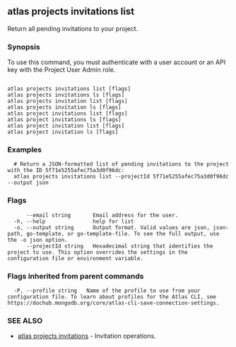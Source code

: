 ## atlas projects invitations list

Return all pending invitations to your project.


### Synopsis

To use this command, you must authenticate with a user account or an API key with the Project User Admin role.



```

atlas projects invitations list [flags]
atlas projects invitations ls [flags]
atlas projects invitation list [flags]
atlas projects invitation ls [flags]
atlas project invitations list [flags]
atlas project invitations ls [flags]
atlas project invitation list [flags]
atlas project invitation ls [flags]
```

### Examples

```
  # Return a JSON-formatted list of pending invitations to the project with the ID 5f71e5255afec75a3d0f96dc:
  atlas projects invitations list --projectId 5f71e5255afec75a3d0f96dc --output json
```


### Flags

```
      --email string       Email address for the user.
  -h, --help               help for list
  -o, --output string      Output format. Valid values are json, json-path, go-template, or go-template-file. To see the full output, use the -o json option.
      --projectId string   Hexadecimal string that identifies the project to use. This option overrides the settings in the configuration file or environment variable.

```


### Flags inherited from parent commands

```
  -P, --profile string   Name of the profile to use from your configuration file. To learn about profiles for the Atlas CLI, see https://dochub.mongodb.org/core/atlas-cli-save-connection-settings.

```

### SEE ALSO


* [atlas projects invitations](atlas_projects_invitations.md)	- Invitation operations.



